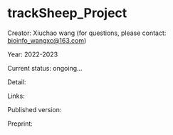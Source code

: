 # trackSheep_Project
Creator: Xiuchao wang (for questions, please contact: bioinfo_wangxc@163.com)

Year: 2022-2023

Current status: ongoing...

Detail: 


Links:

Published version:

Preprint: 
